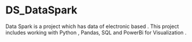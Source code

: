 # DS_DataSpark
Data Spark is a project which has data of electronic based . This project includes working with Python , Pandas, SQL and PowerBi for Visualization . 
